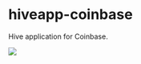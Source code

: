 hiveapp-coinbase
================

Hive application for Coinbase.

![](http://i.imgur.com/SFTksnR.png)
